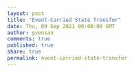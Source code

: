 ```yaml
---
layout: post
title: "Event-Carried State Transfer"
date: Thu, 09 Sep 2021 00:00:00 GMT
author: gvensan
comments: true
published: true
share: true
permalink: event-carried-state-transfer
---
```

